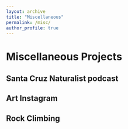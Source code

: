 ```yaml
---
layout: archive
title: "Miscellaneous"
permalink: /misc/
author_profile: true
---
```


# Miscellaneous Projects

## Santa Cruz Naturalist podcast


## Art Instagram


## Rock Climbing
